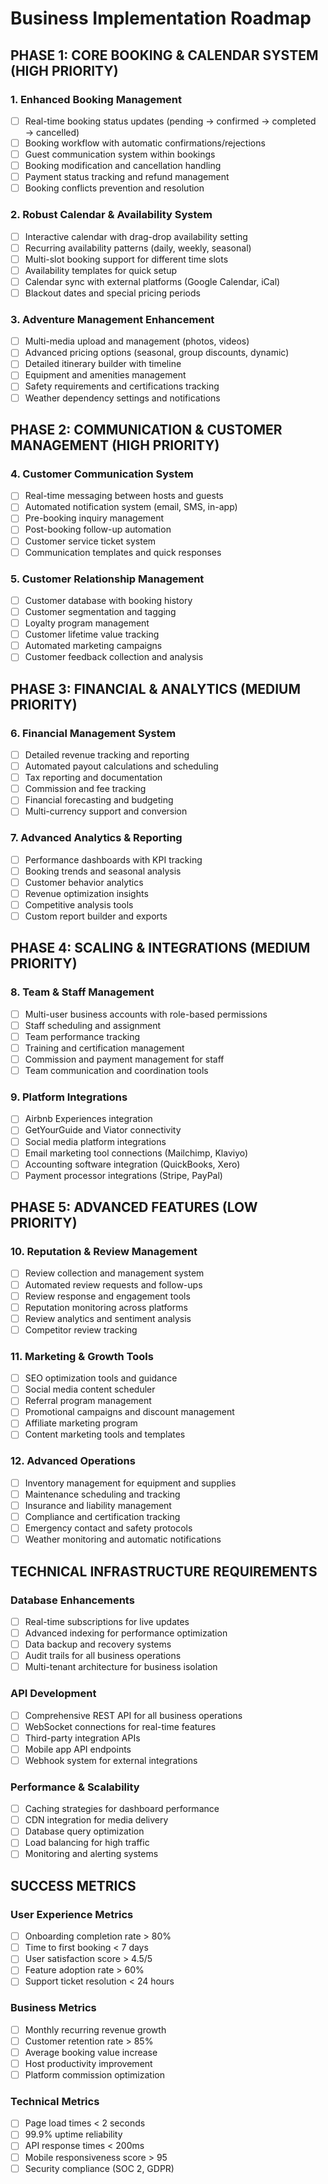 
# Business Implementation Roadmap

## PHASE 1: CORE BOOKING & CALENDAR SYSTEM (HIGH PRIORITY)

### 1. Enhanced Booking Management
- [ ] Real-time booking status updates (pending → confirmed → completed → cancelled)
- [ ] Booking workflow with automatic confirmations/rejections
- [ ] Guest communication system within bookings
- [ ] Booking modification and cancellation handling
- [ ] Payment status tracking and refund management
- [ ] Booking conflicts prevention and resolution

### 2. Robust Calendar & Availability System
- [ ] Interactive calendar with drag-drop availability setting
- [ ] Recurring availability patterns (daily, weekly, seasonal)
- [ ] Multi-slot booking support for different time slots
- [ ] Availability templates for quick setup
- [ ] Calendar sync with external platforms (Google Calendar, iCal)
- [ ] Blackout dates and special pricing periods

### 3. Adventure Management Enhancement
- [ ] Multi-media upload and management (photos, videos)
- [ ] Advanced pricing options (seasonal, group discounts, dynamic)
- [ ] Detailed itinerary builder with timeline
- [ ] Equipment and amenities management
- [ ] Safety requirements and certifications tracking
- [ ] Weather dependency settings and notifications

## PHASE 2: COMMUNICATION & CUSTOMER MANAGEMENT (HIGH PRIORITY)

### 4. Customer Communication System
- [ ] Real-time messaging between hosts and guests
- [ ] Automated notification system (email, SMS, in-app)
- [ ] Pre-booking inquiry management
- [ ] Post-booking follow-up automation
- [ ] Customer service ticket system
- [ ] Communication templates and quick responses

### 5. Customer Relationship Management
- [ ] Customer database with booking history
- [ ] Customer segmentation and tagging
- [ ] Loyalty program management
- [ ] Customer lifetime value tracking
- [ ] Automated marketing campaigns
- [ ] Customer feedback collection and analysis

## PHASE 3: FINANCIAL & ANALYTICS (MEDIUM PRIORITY)

### 6. Financial Management System
- [ ] Detailed revenue tracking and reporting
- [ ] Automated payout calculations and scheduling
- [ ] Tax reporting and documentation
- [ ] Commission and fee tracking
- [ ] Financial forecasting and budgeting
- [ ] Multi-currency support and conversion

### 7. Advanced Analytics & Reporting
- [ ] Performance dashboards with KPI tracking
- [ ] Booking trends and seasonal analysis
- [ ] Customer behavior analytics
- [ ] Revenue optimization insights
- [ ] Competitive analysis tools
- [ ] Custom report builder and exports

## PHASE 4: SCALING & INTEGRATIONS (MEDIUM PRIORITY)

### 8. Team & Staff Management
- [ ] Multi-user business accounts with role-based permissions
- [ ] Staff scheduling and assignment
- [ ] Team performance tracking
- [ ] Training and certification management
- [ ] Commission and payment management for staff
- [ ] Team communication and coordination tools

### 9. Platform Integrations
- [ ] Airbnb Experiences integration
- [ ] GetYourGuide and Viator connectivity
- [ ] Social media platform integrations
- [ ] Email marketing tool connections (Mailchimp, Klaviyo)
- [ ] Accounting software integration (QuickBooks, Xero)
- [ ] Payment processor integrations (Stripe, PayPal)

## PHASE 5: ADVANCED FEATURES (LOW PRIORITY)

### 10. Reputation & Review Management
- [ ] Review collection and management system
- [ ] Automated review requests and follow-ups
- [ ] Review response and engagement tools
- [ ] Reputation monitoring across platforms
- [ ] Review analytics and sentiment analysis
- [ ] Competitor review tracking

### 11. Marketing & Growth Tools
- [ ] SEO optimization tools and guidance
- [ ] Social media content scheduler
- [ ] Referral program management
- [ ] Promotional campaigns and discount management
- [ ] Affiliate marketing program
- [ ] Content marketing tools and templates

### 12. Advanced Operations
- [ ] Inventory management for equipment and supplies
- [ ] Maintenance scheduling and tracking
- [ ] Insurance and liability management
- [ ] Compliance and certification tracking
- [ ] Emergency contact and safety protocols
- [ ] Weather monitoring and automatic notifications

## TECHNICAL INFRASTRUCTURE REQUIREMENTS

### Database Enhancements
- [ ] Real-time subscriptions for live updates
- [ ] Advanced indexing for performance optimization
- [ ] Data backup and recovery systems
- [ ] Audit trails for all business operations
- [ ] Multi-tenant architecture for business isolation

### API Development
- [ ] Comprehensive REST API for all business operations
- [ ] WebSocket connections for real-time features
- [ ] Third-party integration APIs
- [ ] Mobile app API endpoints
- [ ] Webhook system for external integrations

### Performance & Scalability
- [ ] Caching strategies for dashboard performance
- [ ] CDN integration for media delivery
- [ ] Database query optimization
- [ ] Load balancing for high traffic
- [ ] Monitoring and alerting systems

## SUCCESS METRICS

### User Experience Metrics
- [ ] Onboarding completion rate > 80%
- [ ] Time to first booking < 7 days
- [ ] User satisfaction score > 4.5/5
- [ ] Feature adoption rate > 60%
- [ ] Support ticket resolution < 24 hours

### Business Metrics
- [ ] Monthly recurring revenue growth
- [ ] Customer retention rate > 85%
- [ ] Average booking value increase
- [ ] Host productivity improvement
- [ ] Platform commission optimization

### Technical Metrics
- [ ] Page load times < 2 seconds
- [ ] 99.9% uptime reliability
- [ ] API response times < 200ms
- [ ] Mobile responsiveness score > 95
- [ ] Security compliance (SOC 2, GDPR)
